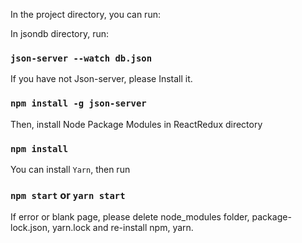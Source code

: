In the project directory, you can run:

In jsondb directory, run:

### `json-server --watch db.json`

If you have not Json-server, please Install it.

### `npm install -g json-server`

Then, install Node Package Modules in ReactRedux directory

### `npm install`

You can install ```Yarn```, then run

### `npm start` or `yarn start`

If error or blank page, please delete node_modules folder, package-lock.json, yarn.lock and re-install npm, yarn.
